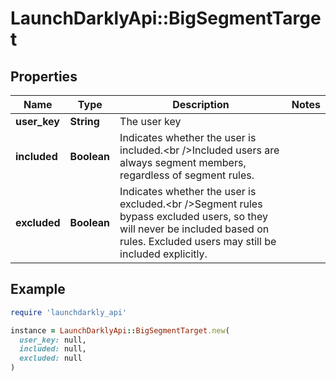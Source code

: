 # LaunchDarklyApi::BigSegmentTarget

## Properties

| Name | Type | Description | Notes |
| ---- | ---- | ----------- | ----- |
| **user_key** | **String** | The user key |  |
| **included** | **Boolean** | Indicates whether the user is included.&lt;br /&gt;Included users are always segment members, regardless of segment rules. |  |
| **excluded** | **Boolean** | Indicates whether the user is excluded.&lt;br /&gt;Segment rules bypass excluded users, so they will never be included based on rules. Excluded users may still be included explicitly. |  |

## Example

```ruby
require 'launchdarkly_api'

instance = LaunchDarklyApi::BigSegmentTarget.new(
  user_key: null,
  included: null,
  excluded: null
)
```

